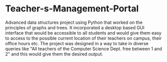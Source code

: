 # Teacher-s-Management-Portal
Advanced data structures project using Python that worked on the principles of graphs and trees. It incorporated a desktop based GUI interface that would be accessible to all students and would give them easy to access to the possible current location of their teachers on campus, their office hours etc. The project was designed in a way to take in diverse queries like "All teachers of the Computer Science Dept. free between 1 and 2" and this would give them the desired output.
